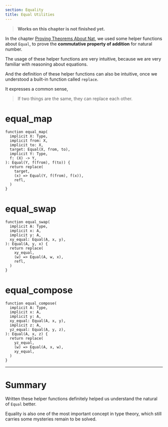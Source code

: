 ```yaml
---
section: Equality
title: Equal Utilities
---
```


> **Works on this chapter is not finished yet.**

In the chapter [Proving Theorems About Nat](../datatype/01.1-proving-theorems-about-nat.md),
we used some helper functions about `Equal`,
to prove the **commutative property of addition** for natural number.

The usage of these helper functions are very intuitive,
because we are very familiar with reasoning about equations.

And the definition of these helper functions can also be intuitive,
once we understood a built-in function called `replace`.

It expresses a common sense,

> If two things are the same, they can replace each other.

# equal_map

``` cicada
function equal_map(
  implicit X: Type,
  implicit from: X,
  implicit to: X,
  target: Equal(X, from, to),
  implicit Y: Type,
  f: (X) -> Y,
): Equal(Y, f(from), f(to)) {
  return replace(
    target,
    (x) => Equal(Y, f(from), f(x)),
    refl,
  )
}
```

# equal_swap

``` cicada
function equal_swap(
  implicit A: Type,
  implicit x: A,
  implicit y: A,
  xy_equal: Equal(A, x, y),
): Equal(A, y, x) {
  return replace(
    xy_equal,
    (w) => Equal(A, w, x),
    refl,
  )
}
```

# equal_compose

``` cicada
function equal_compose(
  implicit A: Type,
  implicit x: A,
  implicit y: A,
  xy_equal: Equal(A, x, y),
  implicit z: A,
  yz_equal: Equal(A, y, z),
): Equal(A, x, z) {
  return replace(
    yz_equal,
    (w) => Equal(A, x, w),
    xy_equal,
  )
}
```

------

# Summary

Written these helper functions definitely helped us
understand the natural of `Equal` better.

Equality is also one of the most important concept in type theory,
which still carries some mysteries remain to be solved.
